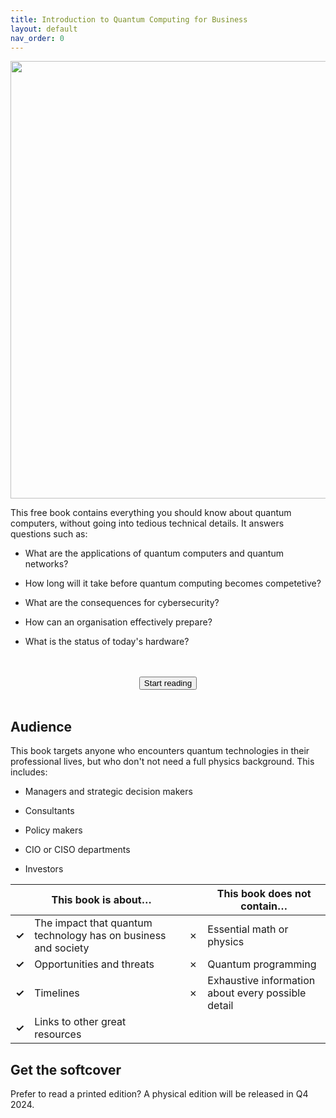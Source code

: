 ```yaml
---
title: Introduction to Quantum Computing for Business
layout: default
nav_order: 0
---
```


<img src=" {{ site.baseurl }}/site-img/header-logo.png" width="700" />

This free book contains everything you should know about quantum
computers, without going into tedious technical details. It answers questions such as:

- What are the  applications of quantum computers and quantum networks?

- How long will it take before quantum computing becomes competetive?

- What are the consequences for cybersecurity?

- How can an organisation effectively prepare? 

- What is the status of today's hardware?
<br>
<br>
<center>
<a href="{{ site.baseurl }}/essentials/preface"><button class="btn fs-6">Start reading</button></a>
</center>
<br>


## Audience

This book targets anyone who encounters quantum technologies in their professional lives, but who don't not need a full physics background. This includes:

- Managers and strategic decision makers

- Consultants

- Policy makers

- CIO or CISO departments

- Investors

|  | **This book is about…** |  |  | **This book does not contain…** |
|---:|----|----|---:|----|
| **✓** | The impact that quantum technology has on business and society |  | ✗ | Essential math or physics |
| **✓** | Opportunities and threats |  | ✗ | Quantum programming |
| **✓** | Timelines |  | ✗ | Exhaustive information about every possible detail |
| **✓** | Links to other great resources |  |  |  |

## Get the softcover

Prefer to read a printed edition? A physical edition will be released in Q4 2024.




